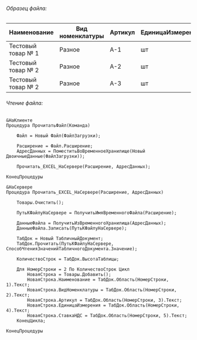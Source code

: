 ###### Образец файла:

| Наименование       | Вид номенклатуры | Артикул | ЕдиницаИзмерения | СтавкаНДС |
| ------------------ | ---------------- | ------- | ---------------- | --------- |
| Тестовый товар № 1 | Разное           | А-1     | шт               | 20%       |
| Тестовый товар № 2 | Разное           | А-2     | шт               | 20%       |
| Тестовый товар № 2 | Разное           | А-3     | шт               | 20%       |
###### Чтение файла:
```bsl
&НаКлиенте
Процедура ПрочитатьФайл(Команда)
	
	Файл = Новый Файл(ФайлЗагрузки);
	
	Расширение = Файл.Расширение;
	АдресДанных = ПоместитьВоВременноеХранилище(Новый ДвоичныеДанные(ФайлЗагрузки));
	
	Прочитать_EXCEL_НаСервере(Расширение, АдресДанных);
	
КонецПроцедуры

&НаСервере
Процедура Прочитать_EXCEL_НаСервере(Расширение, АдресДанных)
	
	Товары.Очистить();

	ПутьКФайлуНаСервере = ПолучитьИмяВременногоФайла(Расширение);
	
	ДанныеФайла = ПолучитьИзВременногоХранилища(АдресДанных);
	ДанныеФайла.Записать(ПутьКФайлуНаСервере);
	
	ТабДок = Новый ТабличныйДокумент;
	ТабДок.Прочитать(ПутьКФайлуНаСервере, СпособЧтенияЗначенийТабличногоДокумента.Значение);
	
	КоличествоСтрок = ТабДок.ВысотаТаблицы;
	
	Для НомерСтроки = 2 По КоличествоСтрок Цикл
		НоваяСтрока = Товары.Добавить();
		НоваяСтрока.Наименование = ТабДок.Область(НомерСтроки, 1).Текст;
		НоваяСтрока.ВидНоменклатуры = ТабДок.Область(НомерСтроки, 2).Текст;
		НоваяСтрока.Артикул = ТабДок.Область(НомерСтроки, 3).Текст;
		НоваяСтрока.ЕдиницаИзмерения = ТабДок.Область(НомерСтроки, 4).Текст;
		НоваяСтрока.СтавкаНДС = ТабДок.Область(НомерСтроки, 5).Текст;
	КонецЦикла;
	
КонецПроцедуры
	
```